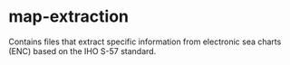 # map-extraction
Contains files that extract specific information from electronic sea charts (ENC) based on the IHO S-57 standard. 
